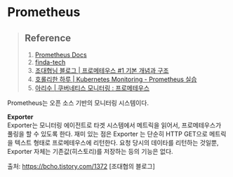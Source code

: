 # Prometheus

> ## Reference
> 1. [Prometheus Docs](https://prometheus.io/docs/introduction/first_steps/)  
> 2. [finda-tech](https://medium.com/finda-tech/prometheus%EB%9E%80-cf52c9a8785f)  
> 3. [조대협님 블로그 | 프로메테우스 #1 기본 개념과 구조](https://bcho.tistory.com/1372)  
> 4. [호롤리한 하루 | Kubernetes Monitoring - Prometheus 실습](https://gruuuuu.github.io/cloud/monitoring-02/#)
> 5. [아리수 | 쿠버네티스 모니터링 : 프로메테우스](https://arisu1000.tistory.com/27857)

Prometheus는 오픈 소스 기반의 모니터링 시스템이다.

**Exporter**  
Exporter는 모니터링 에이전트로 타겟 시스템에서 메트릭을 읽어서, 프로메테우스가 풀링을 할 수 있도록 한다. 재미 있는 점은 Exporter 는 단순히 HTTP GET으로 메트릭을 텍스트 형태로 프로메테우스에 리턴한다. 요청 당시의 데이타를 리턴하는 것일뿐, Exporter 자체는 기존값(히스토리)를 저장하는 등의 기능은 없다. 

출처: https://bcho.tistory.com/1372 [조대협의 블로그]